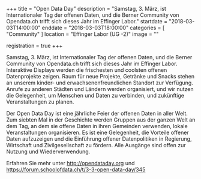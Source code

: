 +++
title = "Open Data Day"
description = "Samstag, 3. März, ist Internationaler Tag der offenen Daten, und die Berner Community von Opendata.ch trifft sich dieses Jahr im Effinger Labor."
startdate = "2018-03-03T14:00:00"
enddate = "2018-03-03T18:00:00"
categories = [ "Community" ]
location = "Effinger Labor (UG -2)"
image = ""

registration = true
+++

Samstag, 3. März, ist Internationaler Tag der offenen Daten, und die Berner Community von Opendata.ch trifft sich dieses Jahr im Effinger Labor. Interaktive Displays werden die frischesten und coolsten offenen Datenprojekte zeigen. Raum für neue Projekte, Getränke und Snacks stehen an unserem kinder- und erwachsenenfreundlichen Standort zur Verfügung. Anrufe zu anderen Städten und Ländern werden organisiert, und wir nutzen die Gelegenheit, um Menschen und Daten zu verbinden, und zukünftige Veranstaltungen zu planen.

Der Open Data Day ist eine jährliche Feier der offenen Daten in aller Welt. Zum siebten Mal in der Geschichte werden Gruppen aus der ganzen Welt an dem Tag, an dem sie offene Daten in ihren Gemeinden verwenden, lokale Veranstaltungen organisieren. Es ist eine Gelegenheit, die Vorteile offener Daten aufzuzeigen und die Einführung offener Datenpolitiken in Regierung, Wirtschaft und Zivilgesellschaft zu fördern. Alle Ausgänge sind offen zur Nutzung und Wiederverwendung.

Erfahren Sie mehr unter http://opendataday.org und https://forum.schoolofdata.ch/t/3-3-open-data-day/345
